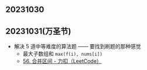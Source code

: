 ## 20231030

## 20231031(万圣节)

- 解决 5 道中等难度的算法题 —— 要找到刷题的那种感觉
	- 最大子数组和 `max(f(i), nums[i])`
	- [56. 合并区间 - 力扣（LeetCode）](https://leetcode.cn/problems/merge-intervals/description/?envType=study-plan-v2&envId=top-100-liked)
